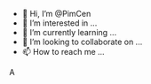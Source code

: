 - 👋 Hi, I’m @PimCen
- 👀 I’m interested in ...
- 🌱 I’m currently learning ...
- 💞️ I’m looking to collaborate on ...
- 📫 How to reach me ...

<!---
PimCen/PimCen is a ✨ special ✨ repository because its `README.md` (this file) appears on your GitHub profile.
You can click the Preview link to take a look at your changes.
--->
A
